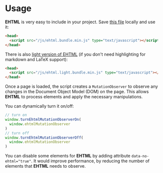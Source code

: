 # Usage
<p></p>

**EHTML** is very easy to include in your project. Save [this file](https://github.com/Guseyn/EHTML/blob/master/ehtml.bundle.min.js) locally and use it:

```html
<head>
  <script src="/js/ehtml.bundle.min.js" type="text/javascript"></script>
</head>
```

There is also [light version of EHTML](https://github.com/Guseyn/EHTML/blob/master/ehtml.light.bundle.min.js) (if you don't need highlighting for markdown and LaTeX support):

```html
<head>
  <script src="/js/ehtml.light.bundle.min.js" type="text/javascript"></script>
</head>
```

Once a page is loaded, the script creates a `MutationObserver` to observe any changes in the Document Object Model (DOM) on the page. This allows **EHTML** to process elements and apply the necessary manipulations.

You can dynamically turn it on/off:

```js
// turn on
window.turnEhtmlMutationObserverOn(
  window.ehtmlMutationObserver
)
// turn off
window.turnEhtmlMutationObserverOff(
  window.ehtmlMutationObserver
)
```

You can disable some elements for **EHTML** by adding attribute `data-no-ehtml="true"`. It would improve performance, by reducing the number of elements that **EHTML** needs to observe.
